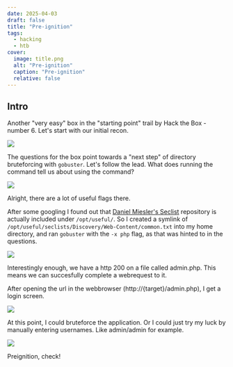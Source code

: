 ```yaml
---
date: 2025-04-03
draft: false
title: "Pre-ignition"
tags:
  - hacking
  - htb
cover:
  image: title.png
  alt: "Pre-ignition"
  caption: "Pre-ignition"
  relative: false
---
```


## Intro

Another "very easy" box in the "starting point" trail by Hack the Box - number 6. Let's start with our initial recon.

![](preignition-1.png)

The questions for the box point towards a "next step" of directory bruteforcing with `gobuster`. Let's follow the lead. What does running the command tell us about using the command?

![](preignition-2.png)

Alright, there are a lot of useful flags there.

After some googling I found out that [Daniel Miesler's Seclist](https://github.com/danielmiessler/SecLists) repository is actually included under `/opt/useful/`. So I created a symlink of `/opt/useful/seclists/Discovery/Web-Content/common.txt` into my home directory, and ran `gobuster` with the `-x php` flag, as that was hinted to in the questions.

![](preignition-3.png)

Interestingly enough, we have a http 200 on a file called admin.php. This means we can succesfully complete a webrequest to it.

After opening the url in the webbrowser (http://{target}/admin.php), I get a login screen.

![](preignition-4.png)

At this point, I could bruteforce the application. Or I could just try my luck by manually entering usernames. Like admin/admin for example.

![](preignition-5.png)

Preignition, check!